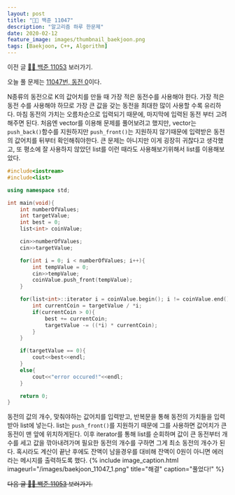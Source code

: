 ```yaml
---
layout: post
title: "🧑‍💻 백준 11047"
description: "알고리즘 하루 한문제"
date: 2020-02-12
feature_image: images/thumbnail_baekjoon.png
tags: [Baekjoon, C++, Algorithm]
---
```

이전 글 [🧑‍💻 백준 11053](https://yabby1997.github.io/baekjoon_11053) 보러가기.

오늘 풀 문제는 [11047번, 동전 0](https://www.acmicpc.net/problem/11047)이다. 

N종류의 동전으로 K의 값어치를 만들 때 가장 적은 동전수를 사용해야 한다. 가장 적은 동전 수를 사용해야 하므로 가장 큰 값을 갖는 동전을 최대한 많이 사용할 수록 유리하다. 마침 동전의 가치는 오름차순으로 입력되기 때문에, 마지막에 입력된 동전 부터 고려해주면 된다. 처음엔 vector를 이용해 문제를 풀어보려고 했지만, vector는 `push_back()`함수를 지원하지만 `push_front()`는 지원하지 않기때문에 입력받은 동전의 값어치를 뒤부터 확인해줘야한다. 큰 문제는 아니지만 이게 굉장히 귀찮다고 생각했고, 또 평소에 잘 사용하지 않았던 list를 이런 때라도 사용해보기위해서 list를 이용해보았다.
```cpp
#include<iostream>
#include<list>

using namespace std;

int main(void){
    int numberOfValues;
    int targetValue;
    int best = 0;
    list<int> coinValue;

    cin>>numberOfValues;
    cin>>targetValue;

    for(int i = 0; i < numberOfValues; i++){
        int tempValue = 0;
        cin>>tempValue;
        coinValue.push_front(tempValue);
    }

    for(list<int>::iterator i = coinValue.begin(); i != coinValue.end(); ++i){
        int currentCoin = targetValue / *i;
        if(currentCoin > 0){
            best += currentCoin;
            targetValue -= ((*i) * currentCoin);
        }
    }

    if(targetValue == 0){
        cout<<best<<endl;
    }
    else{
        cout<<"error occured!"<<endl;
    }

    return 0;
}
```
동전의 값의 개수, 맞춰야하는 값어치를 입력받고, 반복문을 통해 동전의 가치들을 입력받아 list에 넣는다. list는 `push_front()`를 지원하기 때문에 그를 사용하면 값어치가 큰 동전이 맨 앞에 위치하게된다. 이후 iterator를 통해 list를 순회하며 값이 큰 동전부터 개수를 세고 값을 깎아내려가며 필요한 동전의 개수를 구하면 그게 최소 동전의 개수가 된다. 혹시라도 계산이 끝난 후에도 잔액이 남을경우를 대비해 잔액이 0원이 아니면 에러라는 메시지를 출력하도록 했다. 
{% include image_caption.html imageurl="/images/baekjoon_11047_1.png" title="해결" caption="풀었다!" %}


~~다음 글 [🧑‍💻 백준 11053](https://yabby1997.github.io/baekjoon_11053) 보러가기.~~

